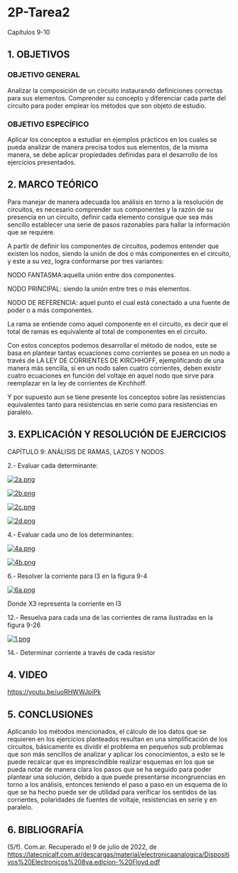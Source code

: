 # 2P-Tarea2
Capítulos 9-10

## 1. OBJETIVOS

### OBJETIVO GENERAL

Analizar la composición de un circuito instaurando definiciones correctas para sus elementos. Comprender su concepto y diferenciar cada parte del circuito para poder emplear los métodos que son objeto de estudio.

### OBJETIVO ESPECÍFICO

Aplicar los conceptos a estudiar en ejemplos prácticos en los cuales se pueda analizar de manera precisa todos sus elementos, de la misma manera, se debe aplicar propiedades definidas para el desarrollo de los ejercicios presentados.

## 2. MARCO TEÓRICO

Para manejar de manera adecuada los análisis en torno a la resolución de circuitos, es necesario comprender sus componentes y la razón de su presencia en un circuito, definir cada elemento consigue que sea más sencillo establecer una serie de pasos razonables para hallar la información que se requiere. 

A partir de definir los componentes de circuitos, podemos entender que existen los nodos, siendo la unión de dos o más componentes en el circuito, y este a su vez, logra conformarse por tres variantes:

NODO FANTASMA:aquella unión entre dos componentes.

NODO PRINCIPAL: siendo la unión entre tres o más elementos.

NODO DE REFERENCIA: aquel punto el cual está conectado a una fuente de poder o a más componentes.

La rama se entiende como aquel componente en el circuito, es decir que el total de ramas es equivalente al total de componentes en el circuito.

Con estos conceptos podemos desarrollar el método de nodos, este se basa en plantear tantas ecuaciones como corrientes se posea en un nodo a través de LA LEY DE CORRIENTES DE KIRCHHOFF, ejemplificando de una manera más sencilla, si en un nodo salen cuatro corrientes, deben existir cuatro ecuaciones en función del voltaje en aquel nodo que sirve para reemplazar en la ley de corrientes de Kirchhoff.

Y por supuesto aun se tiene presente los conceptos sobre las resistencias equivalentes tanto para resistencias en serie como para resistencias en paralelo.

## 3. EXPLICACIÓN Y RESOLUCIÓN DE EJERCICIOS

CAPÍTULO 9: ANÁLISIS DE RAMAS, LAZOS Y NODOS

2.- Evaluar cada determinante:

[![2a.png](https://i.postimg.cc/FKk74TbB/2a.png)](https://postimg.cc/p9x2QY6f)

[![2b.png](https://i.postimg.cc/xj3qnJHn/2b.png)](https://postimg.cc/qggpG7j5)

[![2c.png](https://i.postimg.cc/Ls3GnpVY/2c.png)](https://postimg.cc/Tyht4BFf)

[![2d.png](https://i.postimg.cc/4d4qcS88/2d.png)](https://postimg.cc/R38g5Xxf)

4.- Evaluar cada uno de los determinantes:

[![4a.png](https://i.postimg.cc/kMHSktdG/4a.png)](https://postimg.cc/vDWDnTTw)

[![4b.png](https://i.postimg.cc/BvNLNjgq/4b.png)](https://postimg.cc/DWJwwyHD)

6.- Resolver la corriente para I3 en la figura 9-4

[![6a.png](https://i.postimg.cc/jj1d3PG4/6a.png)](https://postimg.cc/gwvWnXcx)

Donde X3 representa la corriente en I3

12.- Resuelva para cada una de las corrientes de rama ilustradas en la figura 9-26

[![1.png](https://i.postimg.cc/WpdTTJ6J/1.png)](https://postimg.cc/vDwpvTKQ)

14.- Determinar corriente a través de cada resistor 

## 4. VIDEO

https://youtu.be/uoRHWWJpiPk

## 5. CONCLUSIONES

Aplicando los métodos mencionados, el cálculo de los datos que se requieren en los ejercicios planteados resultan en una simplificación de los circuitos, básicamente es dividir el problema en pequeños sub problemas que son más sencillos de analizar y aplicar los conocimientos, a esto se le puede recalcar que es imprescindible realizar esquemas en los que se pueda notar de manera clara los pasos que se ha seguido para poder plantear una solución, debido a que puede presentarse incongruencias en torno a los análisis, entonces teniendo el paso a paso en un esquema de lo que se ha hecho puede ser de utilidad para verificar los sentidos de las corrientes, polaridades de fuentes de voltaje, resistencias en serie y en paralelo.

## 6. BIBLIOGRAFÍA

(S/f). Com.ar. Recuperado el 9 de julio de 2022, de https://latecnicalf.com.ar/descargas/material/electronicaanalogica/Dispositivos%20Electronicos%208va.edicion-%20Floyd.pdf

